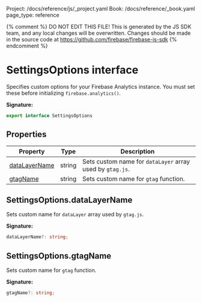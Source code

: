 Project: /docs/reference/js/_project.yaml
Book: /docs/reference/_book.yaml
page_type: reference

{% comment %}
DO NOT EDIT THIS FILE!
This is generated by the JS SDK team, and any local changes will be
overwritten. Changes should be made in the source code at
https://github.com/firebase/firebase-js-sdk
{% endcomment %}

# SettingsOptions interface
Specifies custom options for your Firebase Analytics instance. You must set these before initializing `firebase.analytics()`<!-- -->.

<b>Signature:</b>

```typescript
export interface SettingsOptions 
```

## Properties

|  Property | Type | Description |
|  --- | --- | --- |
|  [dataLayerName](./analytics.settingsoptions.md#settingsoptionsdatalayername) | string | Sets custom name for <code>dataLayer</code> array used by <code>gtag.js</code>. |
|  [gtagName](./analytics.settingsoptions.md#settingsoptionsgtagname) | string | Sets custom name for <code>gtag</code> function. |

## SettingsOptions.dataLayerName

Sets custom name for `dataLayer` array used by `gtag.js`<!-- -->.

<b>Signature:</b>

```typescript
dataLayerName?: string;
```

## SettingsOptions.gtagName

Sets custom name for `gtag` function.

<b>Signature:</b>

```typescript
gtagName?: string;
```
